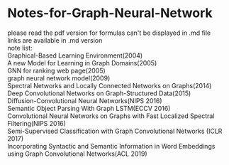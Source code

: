 # Notes-for-Graph-Neural-Network
please read the pdf version for formulas can't be displayed in .md file  
links are available in .md version   
note list:   
Graphical-Based Learning Environment(2004)   
A new Model for Learning in Graph Domains(2005)   
GNN for ranking web page(2005)  
graph neural network model(2009)  
Spectral Networks and Locally Connected Networks on Graphs(2014)  
Deep Convolutional Networks on Graph-Structured Data(2015)  
Diffusion-Convolutional Neural Networks(NIPS 2016)  
Semantic Object Parsing With Graph LSTM(ECCV 2016)  
Convolutional Neural Networks on Graphs with Fast Localized Spectral Filtering(NIPS 2016)  
Semi-Supervised Classification with Graph Convolutional Networks (ICLR 2017)  
Incorporating Syntactic and Semantic Information in Word Embeddings using Graph Convolutional Networks(ACL 2019)  
